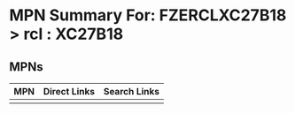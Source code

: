 



# MPN Summary For: FZERCLXC27B18 > rcl : XC27B18

## MPNs
  

|MPN|Direct Links|Search Links|
| :--- | :--- | :--- |
||||
